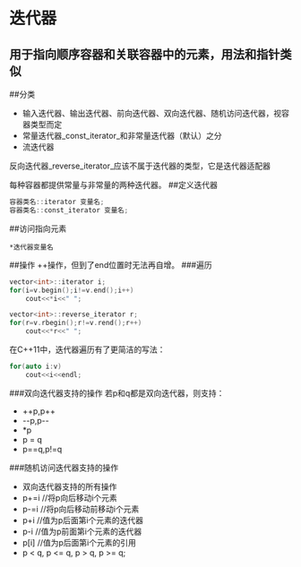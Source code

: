 迭代器
======
用于指向顺序容器和关联容器中的元素，用法和指针类似
------
##分类
* 输入迭代器、输出迭代器、前向迭代器、双向迭代器、随机访问迭代器，视容器类型而定
* 常量迭代器_const_iterator_和非常量迭代器（默认）之分
* 流迭代器

反向迭代器_reverse_iterator_应该不属于迭代器的类型，它是迭代器适配器

每种容器都提供常量与非常量的两种迭代器。
##定义迭代器
```cpp
容器类名::iterator 变量名;
容器类名::const_iterator 变量名;

```
##访问指向元素
```
*迭代器变量名
```
##操作
 ++操作，但到了end位置时无法再自增。
###遍历
```cpp
vector<int>::iterator i;
for(i=v.begin();i!=v.end();i++)
    cout<<*i<<" ";

vector<int>::reverse_iterator r;
for(r=v.rbegin();r!=v.rend();r++)
    cout<<*r<<" ";
```
在C++11中，迭代器遍历有了更简洁的写法：
```cpp
for(auto i:v)
    cout<<i<<endl;
```
###双向迭代器支持的操作
若p和q都是双向迭代器，则支持：
- ++p,p++
- --p,p--
- \*p
- p = q
- p==q,p!=q

###随机访问迭代器支持的操作
- 双向迭代器支持的所有操作
- p+=i //将p向后移动i个元素
- p-=i //将p向后移动前移动i个元素
- p+i  //值为p后面第i个元素的迭代器
- p-i  //值为p前面第i个元素的迭代器
- p[i] //值为p后面第i个元素的引用
- p < q, p <= q, p > q, p >= q;
